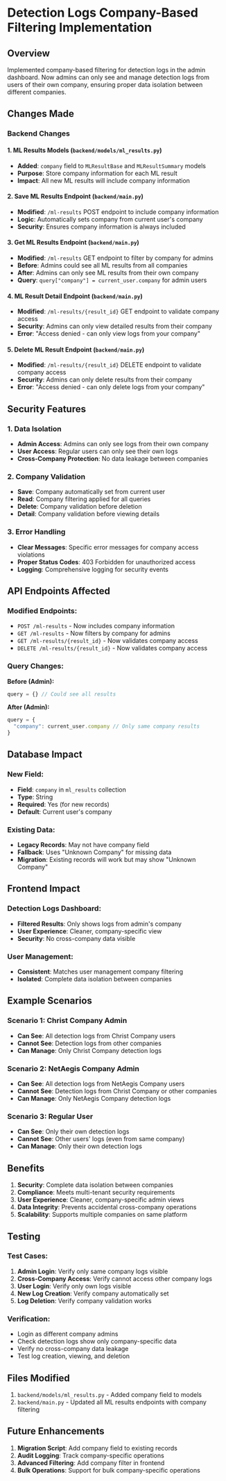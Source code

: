 # Detection Logs Company-Based Filtering Implementation

## Overview
Implemented company-based filtering for detection logs in the admin dashboard. Now admins can only see and manage detection logs from users of their own company, ensuring proper data isolation between different companies.

## Changes Made

### Backend Changes

#### 1. ML Results Models (`backend/models/ml_results.py`)
- **Added**: `company` field to `MLResultBase` and `MLResultSummary` models
- **Purpose**: Store company information for each ML result
- **Impact**: All new ML results will include company information

#### 2. Save ML Results Endpoint (`backend/main.py`)
- **Modified**: `/ml-results` POST endpoint to include company information
- **Logic**: Automatically sets company from current user's company
- **Security**: Ensures company information is always included

#### 3. Get ML Results Endpoint (`backend/main.py`)
- **Modified**: `/ml-results` GET endpoint to filter by company for admins
- **Before**: Admins could see all ML results from all companies
- **After**: Admins can only see ML results from their own company
- **Query**: `query["company"] = current_user.company` for admin users

#### 4. ML Result Detail Endpoint (`backend/main.py`)
- **Modified**: `/ml-results/{result_id}` GET endpoint to validate company access
- **Security**: Admins can only view detailed results from their company
- **Error**: "Access denied - can only view logs from your company"

#### 5. Delete ML Result Endpoint (`backend/main.py`)
- **Modified**: `/ml-results/{result_id}` DELETE endpoint to validate company access
- **Security**: Admins can only delete results from their company
- **Error**: "Access denied - can only delete logs from your company"

## Security Features

### 1. Data Isolation
- **Admin Access**: Admins can only see logs from their own company
- **User Access**: Regular users can only see their own logs
- **Cross-Company Protection**: No data leakage between companies

### 2. Company Validation
- **Save**: Company automatically set from current user
- **Read**: Company filtering applied for all queries
- **Delete**: Company validation before deletion
- **Detail**: Company validation before viewing details

### 3. Error Handling
- **Clear Messages**: Specific error messages for company access violations
- **Proper Status Codes**: 403 Forbidden for unauthorized access
- **Logging**: Comprehensive logging for security events

## API Endpoints Affected

### Modified Endpoints:
- `POST /ml-results` - Now includes company information
- `GET /ml-results` - Now filters by company for admins
- `GET /ml-results/{result_id}` - Now validates company access
- `DELETE /ml-results/{result_id}` - Now validates company access

### Query Changes:
**Before (Admin):**
```javascript
query = {} // Could see all results
```

**After (Admin):**
```javascript
query = {
  "company": current_user.company // Only same company results
}
```

## Database Impact

### New Field:
- **Field**: `company` in `ml_results` collection
- **Type**: String
- **Required**: Yes (for new records)
- **Default**: Current user's company

### Existing Data:
- **Legacy Records**: May not have company field
- **Fallback**: Uses "Unknown Company" for missing data
- **Migration**: Existing records will work but may show "Unknown Company"

## Frontend Impact

### Detection Logs Dashboard:
- **Filtered Results**: Only shows logs from admin's company
- **User Experience**: Cleaner, company-specific view
- **Security**: No cross-company data visible

### User Management:
- **Consistent**: Matches user management company filtering
- **Isolated**: Complete data isolation between companies

## Example Scenarios

### Scenario 1: Christ Company Admin
- **Can See**: All detection logs from Christ Company users
- **Cannot See**: Detection logs from other companies
- **Can Manage**: Only Christ Company detection logs

### Scenario 2: NetAegis Company Admin
- **Can See**: All detection logs from NetAegis Company users
- **Cannot See**: Detection logs from Christ Company or other companies
- **Can Manage**: Only NetAegis Company detection logs

### Scenario 3: Regular User
- **Can See**: Only their own detection logs
- **Cannot See**: Other users' logs (even from same company)
- **Can Manage**: Only their own detection logs

## Benefits

1. **Security**: Complete data isolation between companies
2. **Compliance**: Meets multi-tenant security requirements
3. **User Experience**: Cleaner, company-specific admin views
4. **Data Integrity**: Prevents accidental cross-company operations
5. **Scalability**: Supports multiple companies on same platform

## Testing

### Test Cases:
1. **Admin Login**: Verify only same company logs visible
2. **Cross-Company Access**: Verify cannot access other company logs
3. **User Login**: Verify only own logs visible
4. **New Log Creation**: Verify company automatically set
5. **Log Deletion**: Verify company validation works

### Verification:
- Login as different company admins
- Check detection logs show only company-specific data
- Verify no cross-company data leakage
- Test log creation, viewing, and deletion

## Files Modified

1. `backend/models/ml_results.py` - Added company field to models
2. `backend/main.py` - Updated all ML results endpoints with company filtering

## Future Enhancements

1. **Migration Script**: Add company field to existing records
2. **Audit Logging**: Track company-specific operations
3. **Advanced Filtering**: Add company filter in frontend
4. **Bulk Operations**: Support for bulk company-specific operations 